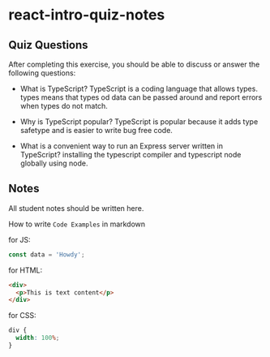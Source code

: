 # react-intro-quiz-notes

## Quiz Questions

After completing this exercise, you should be able to discuss or answer the following questions:

- What is TypeScript?
  TypeScript is a coding language that allows types. types means that types od data can be passed around and report errors when types do not match.

- Why is TypeScript popular?
  TypeScript is popular because it adds type safetype and is easier to write bug free code.

- What is a convenient way to run an Express server written in TypeScript?
  installing the typescript compiler and typescript node globally using node.

## Notes

All student notes should be written here.

How to write `Code Examples` in markdown

for JS:

```javascript
const data = 'Howdy';
```

for HTML:

```html
<div>
  <p>This is text content</p>
</div>
```

for CSS:

```css
div {
  width: 100%;
}
```
